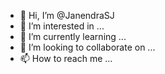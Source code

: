 - 👋 Hi, I’m @JanendraSJ
- 👀 I’m interested in ...
- 🌱 I’m currently learning ...
- 💞️ I’m looking to collaborate on ...
- 📫 How to reach me ...

<!---
JanendraSJ/JanendraSJ is a ✨ special ✨ repository because its `README.md` (this file) appears on your GitHub profile.
You can click the Preview link to take a look at your changes.
--->
